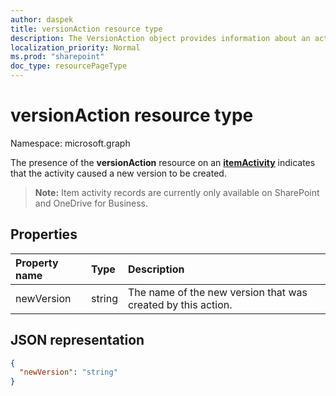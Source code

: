 ```yaml
---
author: daspek
title: versionAction resource type
description: The VersionAction object provides information about an activity that resulted in a new item version.
localization_priority: Normal
ms.prod: "sharepoint"
doc_type: resourcePageType
---
```

# versionAction resource type

Namespace: microsoft.graph

The presence of the **versionAction** resource on an [**itemActivity**][activity] indicates that the activity caused a new version to be created.

>**Note:** Item activity records are currently only available on SharePoint and OneDrive for Business.

[activity]: itemactivity.md

## Properties

| Property name | Type   | Description
|:--------------|:-------|:----------------------------------------------------
| newVersion    | string | The name of the new version that was created by this action.

## JSON representation

<!-- {
  "blockType": "resource",
  "optionalProperties": [ ],
  "@type": "microsoft.graph.versionAction"
}-->

```json
{
  "newVersion": "string"
}
```

<!--
{
  "type": "#page.annotation",
  "description": "The VersionAction object provides information about an activity that resulted in a new item version.",
  "keywords": "activities,activity,action,version",
  "section": "documentation",
  "tocPath": "Resources/VersionAction",
  "suppressions": []
}
-->

